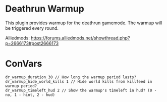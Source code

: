 # Deathrun Warmup
This plugin provides warmup for the deathrun gamemode. The warmup will be triggered every round.

Alliedmods: https://forums.alliedmods.net/showthread.php?p=2666173#post2666173

# ConVars
```
dr_warmup_duration 30 // How long the warmup period lasts?
dr_warmup_hide_world_kills 1 // Hide world kills from killfeed in warmup period?
dr_warmup_timeleft_hud 2 // Show the warmup's timeleft in hud? (0 - no, 1 - hint, 2 - hud)
```
